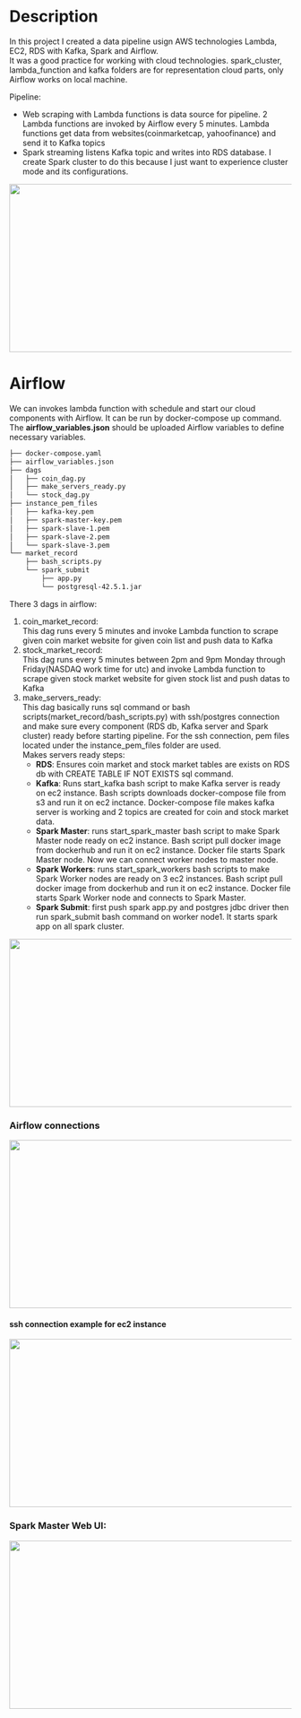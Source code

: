 # Description

In this project I created a data pipeline usign AWS technologies Lambda, EC2, RDS with Kafka, Spark and Airflow. <br>
It was a good practice for working with cloud technologies. spark_cluster, lambda_function and kafka folders are for representation cloud parts, only Airflow works on local machine.

Pipeline:
- Web scraping with Lambda functions is data source for pipeline. 2 Lambda functions are invoked by Airflow every 5 minutes. Lambda functions get data from websites(coinmarketcap, yahoofinance) and send it to Kafka topics
- Spark streaming listens Kafka topic and writes into RDS database. I create Spark cluster to do this because I just want to experience cluster mode and its configurations.

<img src="https://user-images.githubusercontent.com/67562422/226958671-4435a99e-61b5-40a1-a18b-c41d7d324280.png" width="800" height="300">
<br>

# Airflow
We can invokes lambda function with schedule and start our cloud components with Airflow. It can be run by docker-compose up command. The <b>airflow_variables.json</b> should be uploaded Airflow variables to define necessary variables.
```bash
├── docker-compose.yaml
├── airflow_variables.json
├── dags
│   ├── coin_dag.py
│   ├── make_servers_ready.py
│   └── stock_dag.py
├── instance_pem_files
│   ├── kafka-key.pem
│   ├── spark-master-key.pem
│   ├── spark-slave-1.pem
│   ├── spark-slave-2.pem
│   └── spark-slave-3.pem
└── market_record
    ├── bash_scripts.py
    └── spark_submit
        ├── app.py
        └── postgresql-42.5.1.jar
```

There 3 dags in airflow:
1) coin_market_record: <br>
 This dag runs every 5 minutes and invoke Lambda function to scrape given coin market website for given coin list and push data to Kafka
2) stock_market_record: <br>
 This dag runs every 5 minutes between 2pm and 9pm Monday through Friday(NASDAQ work time for utc) and invoke Lambda function to scrape given stock market website for given stock list and push datas to Kafka
3) make_servers_ready: <br>
 This dag basically runs sql command or bash scripts(market_record/bash_scripts.py) with ssh/postgres connection and make sure every component (RDS db, Kafka server and Spark cluster) ready before starting pipeline. For the ssh connection, pem files located under the instance_pem_files folder are used.<br>
 Makes servers ready steps:
    - <b>RDS</b>: Ensures coin market and stock market tables are exists on RDS db with CREATE TABLE IF NOT EXISTS sql command.
    - <b>Kafka</b>: Runs start_kafka bash script to make Kafka server is ready on ec2 instance. Bash scripts downloads docker-compose file from s3 and run it on ec2 inctance. Docker-compose file makes kafka server is working and 2 topics are created for coin and stock market data.
    - <b>Spark Master</b>: runs start_spark_master bash script to make Spark Master node ready on ec2 instance. Bash script pull docker image from dockerhub and run it on ec2 instance. Docker file starts Spark Master node. Now we can connect worker nodes to master node.
    - <b>Spark Workers</b>: runs start_spark_workers bash scripts to make Spark Worker nodes are ready on 3 ec2 instances. Bash script pull docker image from dockerhub and run it on ec2 instance. Docker file starts Spark Worker node and connects to Spark Master.
    - <b>Spark Submit</b>: first push spark app.py and postgres jdbc driver then run spark_submit bash command on worker node1. It starts spark app on all spark cluster.
<img src="https://user-images.githubusercontent.com/67562422/229861412-f4b4a483-4f6d-4bb4-b977-4725059ecb65.png" width="1000" height="300">

### Airflow connections
<img src="https://user-images.githubusercontent.com/67562422/229873417-b3db97cd-5ac3-4495-abdc-e3c1ed06f877.png" width="800" height="300">

#### ssh connection example for ec2 instance
<img src="https://user-images.githubusercontent.com/67562422/229769201-aa899c42-dd62-4c18-b46d-95c485503cac.png" width="800" height="300">

### Spark Master Web UI: <br>
<img src="https://user-images.githubusercontent.com/67562422/229760928-50f24f36-e53a-4432-b1d4-bdedf522685d.png" width="800" height="300">
